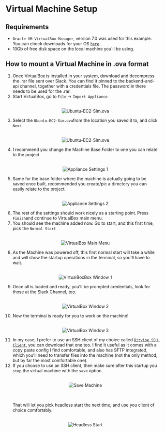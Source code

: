 # Virtual Machine Setup

## Requirements

* `Oracle VM VirtualBox Manager`, version 7.0 was used for this example. You can check downloads for your OS [`here`](https://www.virtualbox.org/wiki/Downloads).
* 10Gb of free disk space on the local machine you'll be using.

## How to mount a Virtual Machine in .ova format

1) Once VirtualBox is installed in your system, download and decompress the .rar file sent over Slack. You can find it pinned to the backend-and-api channel, together with a credentials file. The password in there needs to be used for the .rar. 
2) Start VirtualBox, go to `File` → `Import Appliance`.<br><br><p align='center'><img src="images/appliance-import-1.jpg" alt='Ubuntu-EC2-Sim.ova'></p>
3) Select the `Ubuntu-EC2-Sim.ova`from the location you saved it to, and click `Next`. <br><br><p align='center'><img src="images/appliance-import-2.jpg" alt='Ubuntu-EC2-Sim.ova'></p>
4) I recommend you change the Machine Base Folder to one you can relate to the project <br><br><p align='center'><img src="images/appliance-import-3.jpg" alt='Appliance Settings 1'></p>
5) Same for the base folder where the machine is actually going to be saved once built, recommended you create/pic a directory you can easily relate to the project. <br><br><p align='center'><img src="images/appliance-import-4.jpg" alt='Appliance Settings 2'></p>
6) The rest of the settings should work nicely as a starting point. Press `Finish`and continue to VirtualBox main menu.
7) You should see the machine added now. Go to start, and this first time, pick the `Normal Start`<br><br><p align='center'><img src="images/appliance-import-5.jpg" alt='VirtualBox Main Menu'></p>
8) As the Machine was powered off, this first normal start will take a while and will show the startup operations in the terminal, so you'll have to wait.<br><br><p align='center'><img src="images/appliance-import-6.jpg" alt='VirtualBoxBox Window 1'></p>
9) Once all is loaded and ready, you'll be prompted credentials, look for those at the Slack Channel, too.<br><br><p align='center'><img src="images/appliance-import-7.jpg" alt='VirtualBox Window 2'></p>
10) Now the terminal is ready for you to work on the machine! <br><br><p align='center'><img src="images/appliance-import-8.jpg" alt='VirtualBox Window 3'></p>
11) In my case, I prefer to use an SSH client of my choice called [`Bitvise SSH Client`](https://bitvise.com/download-area), you can download that one too. I find it useful as it comes with a copy paste config I find comfortable, and also has SFTP integrated, which you'll need to transfer files into the machine (not the only method, but by far the most comfortable one).
12) If you choose to use an SSH client, then make sure after this startup you `stop` the virtual machine with the `save` option.<br><br><p align='center'><img src="images/appliance-import-9.jpg" alt='Save Machine'></p><br><br>That will let you pick headless start the next time, and use you client of choice comfortably.<br><br><p align='center'><img src="images/appliance-import-10.jpg" alt='Headless Start'></p>